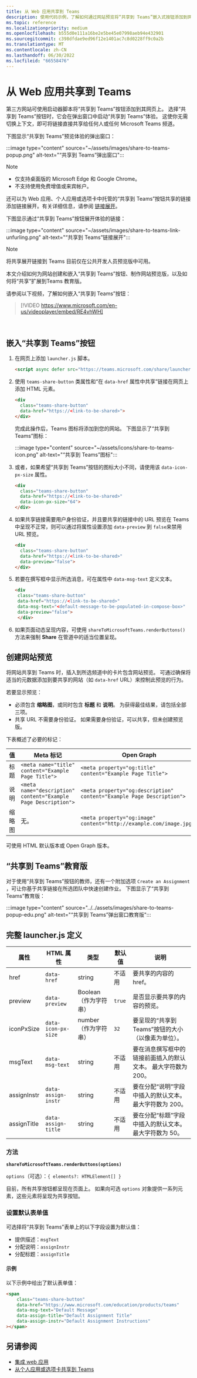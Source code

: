 ```yaml
---
title: 从 Web 应用共享到 Teams
description: 使用代码示例，了解如何通过网站预览将“共享到 Teams”嵌入式按钮添加到网站上。
ms.topic: reference
ms.localizationpriority: medium
ms.openlocfilehash: b555d0e111a16be2e5be45e07998aeb94e432901
ms.sourcegitcommit: c398dfdae9ed96f12e1401ac7c8d0228ff9c0a2b
ms.translationtype: MT
ms.contentlocale: zh-CN
ms.lasthandoff: 06/30/2022
ms.locfileid: "66558476"
---
```

# <a name="share-to-teams-from-web-apps"></a>从 Web 应用共享到 Teams

第三方网站可使用启动器脚本将“共享到 Teams”按钮添加到其网页上。 选择“共享到 Teams”按钮时，它会在弹出窗口中启动“共享到 Teams”体验。 这使你无需切换上下文，即可将链接直接共享给任何人或任何 Microsoft Teams 频道。

下图显示“共享到 Teams”预览体验的弹出窗口：

:::image type="content" source="~/assets/images/share-to-teams-popup.png" alt-text="“共享到 Teams”弹出窗口":::

> [!NOTE]
>
> * 仅支持桌面版的 Microsoft&nbsp;Edge 和 Google Chrome。
> * 不支持使用免费增值或来宾帐户。

还可以为 Web 应用、个人应用或选项卡中托管的“共享到 Teams”按钮共享的链接添加链接展开。有关详细信息，请参阅 [链接展开](~/messaging-extensions/how-to/link-unfurling.md)。

下图显示通过“共享到 Teams”按钮展开体验的链接：

:::image type="content" source="~/assets/images/share-to-teams-link-unfurling.png" alt-text="“共享到 Teams”链接展开":::

> [!NOTE]
> 将共享展开链接到 Teams 目前仅在公共开发人员预览版中可用。

本文介绍如何为网站创建和嵌入“共享到 Teams”按钮、制作网站预览版，以及如何将“共享”扩展到Teams 教育版。

请参阅以下视频，了解如何嵌入“共享到 Teams”按钮：
<br>
> [!VIDEO https://www.microsoft.com/en-us/videoplayer/embed/RE4vhWH]
<br>


## <a name="embed-a-share-to-teams-button"></a>嵌入“共享到 Teams”按钮

1. 在网页上添加 `launcher.js` 脚本。

    ```html
    <script async defer src="https://teams.microsoft.com/share/launcher.js"></script>
    ```

1. 使用 `teams-share-button` 类属性和“在 `data-href` 属性中共享”链接在网页上添加 HTML 元素。

    ```html
    <div
      class="teams-share-button"
      data-href="https://<link-to-be-shared>">
    </div>
    ```

    完成此操作后，Teams 图标将添加到您的网站。 下图显示了“共享到 Teams”图标：

    :::image type="content" source="~/assets/icons/share-to-teams-icon.png" alt-text="“共享到 Teams”图标":::

1. 或者，如果希望“共享到 Teams”按钮的图标大小不同，请使用该 `data-icon-px-size` 属性。

    ```html
    <div
      class="teams-share-button"
      data-href="https://<link-to-be-shared>"
      data-icon-px-size="64">
    </div>
    ```

1. 如果共享链接需要用户身份验证，并且要共享的链接中的 URL 预览在 Teams 中呈现不正常，则可以通过将属性设置添加 `data-preview` 到 `false`来禁用 URL 预览。

    ```html
    <div
      class="teams-share-button"
      data-href="https://<link-to-be-shared>"
      data-preview="false">
    </div>
    ```

1. 若要在撰写框中显示所选消息，可在属性中 `data-msg-text` 定义文本。

     ```html
     <div
      class="teams-share-button"
      data-href="https://<link-to-be-shared>"
      data-msg-text="<default-message-to-be-populated-in-compose-box>"
      data-preview="false">
      </div>
     ```

1. 如果页面动态呈现内容，可使用 `shareToMicrosoftTeams.renderButtons()` 方法来强制 **Share** 在管道中的适当位置呈现。

## <a name="craft-your-website-preview"></a>创建网站预览

将网站共享到 Teams 时，插入到所选频道中的卡片包含网站预览。 可通过确保将适当的元数据添加到要共享的网站（如 `data-href` URL）来控制此预览的行为。  

若要显示预览：

* 必须包含 **缩略图**，或同时包含 **标题** 和 **说明**。 为获得最佳结果，请包括全部三项。
* 共享 URL 不需要身份验证。 如果需要身份验证，可以共享，但未创建预览版。

下表概述了必要的标记：

|值|Meta 标记| Open Graph|
|----|----|----|
|标题|`<meta name="title" content="Example Page Title">`|`<meta property="og:title" content="Example Page Title">`|
|说明|`<meta name="description" content="Example Page Description">`|`<meta property="og:description" content="Example Page Description">`|
|缩略图| 无。 |`<meta property="og:image" content="http://example.com/image.jpg">`|

可使用 HTML 默认版本或 Open Graph 版本。

## <a name="share-to-teams-for-education"></a>“共享到 Teams”教育版

对于使用“共享到 Teams”按钮的教师，还有一个附加选项 `Create an Assignment` ，可让你基于共享链接在所选团队中快速创建作业。 下图显示了“共享到 Teams”教育版：

:::image type="content" source="../../assets/images/share-to-teams-popup-edu.png" alt-text="“共享到 Teams”弹出窗口教育版":::

## <a name="full-launcherjs-definition"></a>完整 launcher.js 定义

| 属性 | HTML 属性 | 类型 | 默认值 | 说明 |
| -------------- | ---------------------- | --------------------- | ------- | ---------------------------------------------------------------------- |
| href | `data-href` | string | 不适用 | 要共享的内容的 href。 |
| preview | `data-preview` | Boolean（作为字符串） | `true` | 是否显示要共享的内容的预览。 |
| iconPxSize | `data-icon-px-size` | number（作为字符串） | `32` | 要呈现的“共享到 Teams”按钮的大小（以像素为单位）。 |
| msgText | `data-msg-text` | string | 不适用 | 要在消息撰写框中的链接前面插入的默认文本。 最大字符数为 200。 |
| assignInstr | `data-assign-instr` | string | 不适用 | 要在分配“说明”字段中插入的默认文本。 最大字符数为 200。 |
| assignTitle | `data-assign-title` | string | 不适用 | 要在分配“标题”字段中插入的默认文本。 最大字符数为 50。 |

### <a name="methods"></a>方法

**`shareToMicrosoftTeams.renderButtons(options)`**

`options`（可选）：`{ elements?: HTMLElement[] }`

目前，所有共享按钮都呈现在页面上。 如果向可选 `options` 对象提供一系列元素，这些元素将呈现为共享按钮。

### <a name="set-default-form-values"></a>设置默认表单值

可选择将“共享到 Teams”表单上的以下字段设置为默认值：

* 提供描述：`msgText`
* 分配说明：`assignInstr`
* 分配标题：`assignTitle`

#### <a name="example"></a>示例

 以下示例中给出了默认表单值：

```html
<span
    class="teams-share-button"
    data-href="https://www.microsoft.com/education/products/teams"
    data-msg-text="Default Message"
    data-assign-title="Default Assignment Title"
    data-assign-instr="Default Assignment Instructions"
></span>
```

## <a name="see-also"></a>另请参阅

* [集成 web 应用](~/samples/integrate-web-apps-overview.md)
* [从个人应用或选项卡共享到 Teams](share-to-teams-from-personal-app-or-tab.md)
